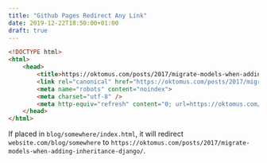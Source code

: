 ```yaml
---
title: "Github Pages Redirect Any Link"
date: 2019-12-22T18:50:00+01:00
draft: true
---
```



```html
<!DOCTYPE html>
<html>
    <head>
        <title>https://oktomus.com/posts/2017/migrate-models-when-adding-inheritance-django/</title>
        <link rel="canonical" href="https://oktomus.com/posts/2017/migrate-models-when-adding-inheritance-django/"/>
        <meta name="robots" content="noindex">
        <meta charset="utf-8" />
        <meta http-equiv="refresh" content="0; url=https://oktomus.com/posts/2017/migrate-models-when-adding-inheritance-django/" />
    </head>
</html>
```

If placed in `blog/somewhere/index.html`, it will redirect `website.com/blog/somewhere` to `https://oktomus.com/posts/2017/migrate-models-when-adding-inheritance-django/`.
